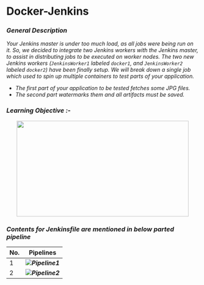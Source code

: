 # Docker-Jenkins

### _General Description_
_Your Jenkins master is under too much load, as all jobs were being run on it. So, we decided to integrate two Jenkins workers with the Jenkins master, to assist in   distributing jobs to be executed on worker nodes. The two new Jenkins workers (`JenkinsWorker1` labeled `docker1`, and `JenkinsWorker2` labeled `docker2`) have been finally setup. We will break down a single job which used to spin up multiple containers to test parts of your application._
 - _The first part of your application to be tested fetches some JPG files._
 - _The second part watermarks them and all artifacts must be saved._

### _Learning Objective :-_
<p align="center">
  <img width="450" height="250" src="https://github.com/samblake30/Docker-Jenkins/blob/master/images/learnObjective.png">
</p>

### _Contents for Jenkinsfile are mentioned in below parted pipeline_

No.          |   Pipelines
------------ | -------------
1           |***![Pipeline1](https://github.com/samblake30/Docker-Jenkins/tree/master/pipeline1)***
2           |***![Pipeline2](https://github.com/samblake30/Docker-Jenkins/tree/master/pipeline2)***
